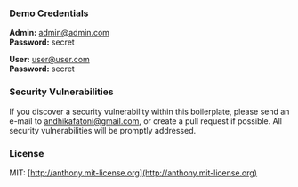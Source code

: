 ### Demo Credentials

**Admin:** admin@admin.com  
**Password:** secret

**User:** user@user.com  
**Password:** secret

### Security Vulnerabilities

If you discover a security vulnerability within this boilerplate, please send an e-mail to andhikafatoni@gmail.com, or create a pull request if possible. All security vulnerabilities will be promptly addressed.

### License

MIT: [http://anthony.mit-license.org](http://anthony.mit-license.org)
